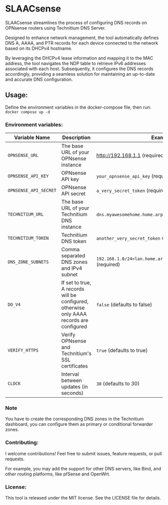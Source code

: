 # SLAACsense

SLAACsense streamlines the process of configuring DNS records on OPNsense routers using Technitium DNS Server.

Designed to enhance network management, the tool automatically defines DNS A, AAAA, and PTR records for each device connected to the network based on its DHCPv4 hostname.

By leveraging the DHCPv4 lease information and mapping it to the MAC address, the tool navigates the NDP table to retrieve IPv6 addresses associated with each host. Subsequently, it configures the DNS records accordingly, providing a seamless solution for maintaining an up-to-date and accurate DNS configuration.

## Usage:

Define the environment variables in the docker-compose file, then run: `docker compose up -d`

### Environment variables:

| Variable Name         | Description                                                                              | Example Value                                                         |
|-----------------------|------------------------------------------------------------------------------------------|-----------------------------------------------------------------------|
| `OPNSENSE_URL`        | The base URL of your OPNsense instance                                                   | http://192.168.1.1 (required)                                         
| `OPNSENSE_API_KEY`    | OPNsense API key                                                                         | `your_opnsense_api_key` (required)                                    |
| `OPNSENSE_API_SECRET` | OPNsense API secret                                                                      | `a_very_secret_token` (required)                                      |
| `TECHNITIUM_URL`      | The base URL of your Technitium DNS instance                                             | `dns.myawesomehome.home.arpa` (required)                              |
| `TECHNITIUM_TOKEN`    | Technitium DNS token                                                                     | `another_very_secret_token` (required)                                |
| `DNS_ZONE_SUBNETS`    | Comma separated DNS zones and IPv4 subnet                                                | `192.168.1.0/24=lan.home.arpa,192.168.2.0/24=dmz.home.arpa` (required) |
| `DO_V4`               | If set to true, A records will be configured, otherwise only AAAA records are configured | `false` (defaults to false)                                           |
| `VERIFY_HTTPS`        | Verify OPNsense and Technitium's SSL certificates                                        | `true` (defaults to true)                                             |
| `CLOCK`               | Interval between updates (in seconds)                                                    | `30` (defaults to 30)                                                 |

### Note
You have to create the corresponding DNS zones in the Technitium dashboard, you can configure them as primary or conditional forwarder zones.

### Contributing:
I welcome contributions! Feel free to submit issues, feature requests, or pull requests.

For example, you may add the support for other DNS servers, like Bind, and other routing platforms, like pfSense and OpenWrt. 

### License:
This tool is released under the MIT license. See the LICENSE file for details.